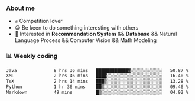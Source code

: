 ### About me

- ✊ Competition lover
- 😀 Be keen to do something interesting with others
- 🎈 Interested in **Recommendation System** && **Database** && Natural Language Process && Computer Vision && Math Modeling


### 📊 Weekly coding
<!--START_SECTION:waka-->

```txt
Java              8 hrs 36 mins   ████████████▓░░░░░░░░░░░░   50.87 %
XML               2 hrs 46 mins   ████░░░░░░░░░░░░░░░░░░░░░   16.40 %
TeX               2 hrs 14 mins   ███▒░░░░░░░░░░░░░░░░░░░░░   13.28 %
Python            1 hr 36 mins    ██▒░░░░░░░░░░░░░░░░░░░░░░   09.46 %
Markdown          49 mins         █▒░░░░░░░░░░░░░░░░░░░░░░░   04.92 %
```

<!--END_SECTION:waka-->
